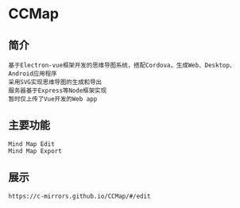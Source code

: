 # CCMap

## 简介
```
基于Electron-vue框架开发的思维导图系统，搭配Cordova，生成Web、Desktop、Android应用程序
采用SVG实现思维导图的生成和导出
服务器基于Express等Node框架实现
暂时仅上传了Vue开发的Web app
```

## 主要功能
```
Mind Map Edit
Mind Map Export
```

## 展示
```
https://c-mirrors.github.io/CCMap/#/edit
```

